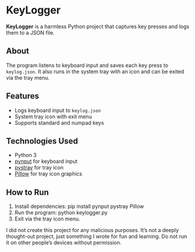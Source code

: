 # KeyLogger

**KeyLogger** is a harmless Python project that captures key presses and logs them to a JSON file.

## About
The program listens to keyboard input and saves each key press to `keylog.json`. It also runs in the system tray with an icon and can be exited via the tray menu.

## Features
- Logs keyboard input to `keylog.json`
- System tray icon with exit menu
- Supports standard and numpad keys

## Technologies Used
- Python 3
- [pynput](https://pypi.org/project/pynput/) for keyboard input
- [pystray](https://pypi.org/project/pystray/) for tray icon
- [Pillow](https://pypi.org/project/Pillow/) for tray icon graphics

## How to Run
1. Install dependencies:
pip install pynput pystray Pillow
2. Run the program:
python keylogger.py
3. Exit via the tray icon menu.

I did not create this project for any malicious purposes. It’s not a deeply thought-out project, just something I wrote for fun and learning. Do not run it on other people’s devices without permission.
